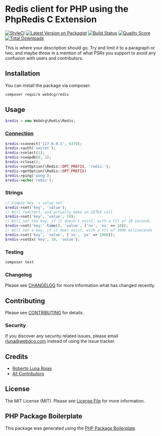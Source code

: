# Redis client for PHP using the PhpRedis C Extension

[![StyleCI](https://github.styleci.io/repos/217066042/shield)](https://github.styleci.io/repos/217066042/shield)
[![Latest Version on Packagist](https://img.shields.io/packagist/v/webdcg/redis.svg?style=flat-square)](https://packagist.org/packages/webdcg/redis)
[![Build Status](https://img.shields.io/travis/webdcg/redis/master.svg?style=flat-square)](https://travis-ci.org/webdcg/redis)
[![Quality Score](https://img.shields.io/scrutinizer/g/webdcg/redis.svg?style=flat-square)](https://scrutinizer-ci.com/g/webdcg/redis)
[![Total Downloads](https://img.shields.io/packagist/dt/webdcg/redis.svg?style=flat-square)](https://packagist.org/packages/webdcg/redis)

This is where your description should go. Try and limit it to a paragraph or two, and maybe throw in a mention of what PSRs you support to avoid any confusion with users and contributors.

## Installation

You can install the package via composer:

```bash
composer require webdcg/redis
```

## Usage

```php
$redis = new Webdcg\Redis\Redis;
```

### [Connection](docs/connection.md)

```php
$redis->connect('127.0.0.1', 6379);
$redis->auth('secret');
$redis->select(1);
$redis->swapdb(0, 1);
$redis->close();
$redis->setOption(\Redis::OPT_PREFIX, 'redis:');
$redis->getOption(\Redis::OPT_PREFIX)
$redis->ping('pong');
$redis->echo('redis');
```

### Strings

```php
// Simple key -> value set
$redis->set('key', 'value');
// Will redirect, and actually make an SETEX call
$redis->set('key', 'value', 10);
// Will set the key, if it doesn't exist, with a ttl of 10 seconds
$redis->set('key:'.time(), 'value', ['nx', 'ex' => 10]);
// Will set a key, if it does exist, with a ttl of 1000 miliseconds
$redis->set('key', 'value', ['xx', 'px' => 1000]);
$redis->setEx('key', 10, 'value');
```

### Testing

``` bash
composer test
```

### Changelog

Please see [CHANGELOG](CHANGELOG.md) for more information what has changed recently.

## Contributing

Please see [CONTRIBUTING](CONTRIBUTING.md) for details.

### Security

If you discover any security related issues, please email rluna@webdcg.com instead of using the issue tracker.

## Credits

- [Roberto Luna Rojas](https://github.com/webdcg)
- [All Contributors](../../contributors)

## License

The MIT License (MIT). Please see [License File](LICENSE.md) for more information.

## PHP Package Boilerplate

This package was generated using the [PHP Package Boilerplate](https://laravelpackageboilerplate.com).